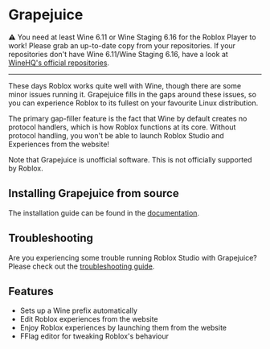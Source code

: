 # Grapejuice

⚠️ You need at least Wine 6.11 or Wine Staging 6.16 for the Roblox Player to work!
Please grab an up-to-date copy from your repositories. If your repositories don't have Wine 6.11/Wine Staging 6.16, have
a look at
[WineHQ's official repositories](https://wiki.winehq.org/Download).

---

These days Roblox works quite well with Wine, though there are some minor issues running it. Grapejuice fills in the
gaps around these issues, so you can experience Roblox to its fullest on your favourite Linux distribution.

The primary gap-filler feature is the fact that Wine by default creates no protocol handlers, which is how Roblox
functions at its core. Without protocol handling, you won't be able to launch Roblox Studio and Experiences from the
website!

Note that Grapejuice is unofficial software. This is not officially supported by Roblox.

## Installing Grapejuice from source

The installation guide can be found in the [documentation](https://brinkervii.gitlab.io/grapejuice/docs/).

## Troubleshooting

Are you experiencing some trouble running Roblox Studio with Grapejuice? Please check out
the [troubleshooting guide](https://brinkervii.gitlab.io/grapejuice/docs/Troubleshooting).

## Features

- Sets up a Wine prefix automatically
- Edit Roblox experiences from the website
- Enjoy Roblox experiences by launching them from the website
- FFlag editor for tweaking Roblox's behaviour
